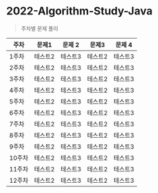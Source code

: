 # 2022-Algorithm-Study-Java

> 주차별 문제 풀이

|주차| 문제1 | 문제 2| 문제3 | 문제 4|
|------|---|---|---|---|
|1주차|테스트2|테스트3|테스트2|테스트3|
|2주차|테스트2|테스트3|테스트2|테스트3|
|3주차|테스트2|테스트3|테스트2|테스트3|
|4주차|테스트2|테스트3|테스트2|테스트3|
|5주차|테스트2|테스트3|테스트2|테스트3|
|6주차|테스트2|테스트3|테스트2|테스트3|
|7주차|테스트2|테스트3|테스트2|테스트3|
|8주차|테스트2|테스트3|테스트2|테스트3|
|9주차|테스트2|테스트3|테스트2|테스트3|
|10주차|테스트2|테스트3|테스트2|테스트3|
|11주차|테스트2|테스트3|테스트2|테스트3|
|12주차|테스트2|테스트3|테스트2|테스트3|
